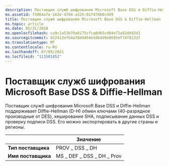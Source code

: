 ```yaml
---
description: Поставщик служб шифрования Microsoft Base DSS и Diffie-Hellman поддерживает Diffie-Hellman (D-H) обмен ключами (40-разрядное производные от DES), хеширование SHA, подписывание данных DSS и проверку подписи DSS. Его можно экспортировать в другие страны и регионы.
ms.assetid: f3964a7e-162e-4784-a325-01f478b0cd49
title: Поставщик служб шифрования Microsoft Base DSS & Diffie-Hellman
ms.topic: article
ms.date: 05/31/2018
ms.openlocfilehash: ca9c1a53b70a0175cfca0d65cd04e71a52dd42d1
ms.sourcegitcommit: 822413efb4a70dd464e5db4d9e8693ef74f8132f
ms.translationtype: MT
ms.contentlocale: ru-RU
ms.lasthandoff: 07/09/2021
ms.locfileid: "113581852"
---
```

# <a name="microsoft-base-dss--diffie-hellman-cryptographic-provider"></a>Поставщик служб шифрования Microsoft Base DSS & Diffie-Hellman

Поставщик служб шифрования Microsoft Base DSS и Diffie-Hellman поддерживает Diffie-Hellman (D-H) обмен ключами (40-разрядное производные от DES), хеширование SHA, подписывание данных DSS и проверку подписи DSS. Его можно экспортировать в другие страны и регионы.



|                   | Значение                   |
|-------------------|-------------------------|
| **Тип поставщика** | PROV \_ DSS \_ DH           |
| **Имя поставщика** | MS \_ DEF \_ DSS \_ DH \_ Prov  |



 

 

 




